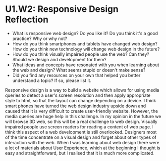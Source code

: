 # U1.W2: Responsive Design Reflection

* What is responsive web design? Do you like it?  Do you think it's a good practice? Why or why not?
* How do you think smartphones and tablets have changed web design? How do you think new technology will change web design in the future?
* How do you think visually impaired people use the web? Can they? Should we design and development for them?
* What ideas and concepts have resonated with you when learning about the web and design? What seems stupid or doesn't make sense?
* Did you find any resources on your own that helped you better understand a topic? If so, please list it.


Responsive design is a way to build a website which allows for using media queries to detect a user's screen resolution and then apply appropriate style to html, so that the layout can change depending on a device.
I think smart phones have turned the web design industry upside down and caused that it is very difficult to create user-friendly website. However, the media queries are huge help in this challenge. In my opinion in the future we will browse 3D web, so this will be a real challenge to web design.
Visually impaired people use screen readers for reading a content of web page. I think this aspect of a web development is still overlooked. Designers most of the time concentrate on a visual design and forget about other types of interaction with the web.
When I was learning about web design there were a lot of materials about User Experience, which at the beginning I thought is easy and straightforward, but I realised that it is much more complicated.